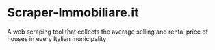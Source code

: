 # Scraper-Immobiliare.it
 A web scraping tool that collects the average selling and rental price of houses in every Italian municipality
